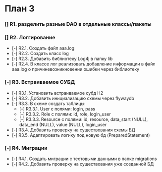 # План 3

### [] R1. разделить разные DAO в отдельные классы/пакеты

### [] R2. Логгирование 
- [-] R2.1. Создать файл aaa.log
- [-] R2.2. Создать класс log
- [-] R2.3. Добавить библиотеку Log4j в папку lib
- [-] R2.4. В классе лог реализовать добавление информации в файл aaa.log о причиневозникновении ошибки через библиотеку

### [-] R3. Встраиваемое СУБД
- [-] R3.1. Установить встраиваемое субд H2
- [-] R3.2. Добавить инициализацию схемы через flywaydb
- [-] R3.3. В схеме создать таблицы:
	- [-] R3.3.1. User с полями: login, pass
	- [-] R3.3.2. Role с полями: id, role, login_user
	- [-] R3.3.3. Resource с полями: id, resource, data_start (NULL), data_end (NULL), value (NULL), login_user
- [-] R3.4. Добавить проверку на существования схемы БД 
- [-] R3.5. Адаптировать логику под новую бд (PreparedStatement)

### [-] R4. Миграции
- [-] R4.1. Cоздать миграции с тестовыми данными в папке migrations
- [-] R4.2. Добавить проверку на существования уже созданной БД